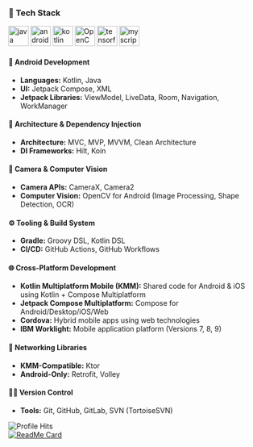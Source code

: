 ### 🧰 Tech Stack
<p align="left">
   <img src="https://cdn.jsdelivr.net/gh/devicons/devicon/icons/java/java-original.svg" width="40" height="40" alt="java"/>
   <img src="https://cdn.jsdelivr.net/gh/devicons/devicon/icons/android/android-original.svg" width="40" height="40" alt="android"/>
  <img src="https://cdn.jsdelivr.net/gh/devicons/devicon/icons/kotlin/kotlin-original.svg" width="40" height="40" alt="kotlin"/>
  <img src="https://opencv.org/wp-content/uploads/2022/05/logo.png" width="40" height="40" alt="OpenCV"/>
  <img src="https://avatars.githubusercontent.com/u/15658638?s=200&v=4" width ="40" height="40" alt="tensorflow"/>
  <img src="https://avatars.githubusercontent.com/u/3269481?s=200&v=4" width ="40" height="40" alt="myscript"/>
</p>

<h4>📱 Android Development</h4>
<ul>
  <li><strong>Languages:</strong> Kotlin, Java</li>
  <li><strong>UI:</strong> Jetpack Compose, XML</li>
  <li><strong>Jetpack Libraries:</strong> ViewModel, LiveData, Room, Navigation, WorkManager</li>
</ul>

<h4>🧩 Architecture & Dependency Injection</h4>
<ul>
  <li><strong>Architecture:</strong> MVC, MVP, MVVM, Clean Architecture</li>
  <li><strong>DI Frameworks:</strong> Hilt, Koin</li>
</ul>

<h4>🎥 Camera & Computer Vision</h4>
<ul>
  <li><strong>Camera APIs:</strong> CameraX, Camera2</li>
  <li><strong>Computer Vision:</strong> OpenCV for Android (Image Processing, Shape Detection, OCR)</li>
</ul>

<h4>⚙️ Tooling & Build System</h4>
<ul>
  <li><strong>Gradle:</strong> Groovy DSL, Kotlin DSL</li>
  <li><strong>CI/CD:</strong> GitHub Actions, GitHub Workflows</li>
</ul>

<h4>🌐 Cross-Platform Development</h4>
<ul>
  <li><strong>Kotlin Multiplatform Mobile (KMM):</strong> Shared code for Android & iOS using Kotlin + Compose Multiplatform</li>
  <li><strong>Jetpack Compose Multiplatform:</strong> Compose for Android/Desktop/iOS/Web</li>
  <li><strong>Cordova:</strong> Hybrid mobile apps using web technologies</li>
  <li><strong>IBM Worklight:</strong> Mobile application platform (Versions 7, 8, 9)</li>
</ul>

<h4>🔌 Networking Libraries</h4>
<ul>
  <li><strong>KMM-Compatible:</strong> Ktor</li>
  <li><strong>Android-Only:</strong> Retrofit, Volley</li>
</ul>

<h4>🧑‍💻 Version Control</h4>
<ul>
  <li><strong>Tools:</strong> Git, GitHub, GitLab, SVN (TortoiseSVN)</li>
</ul>



![Profile Hits](https://komarev.com/ghpvc/?username=Diwakarchavan&color=green) \
[![ReadMe Card](https://github-readme-stats.vercel.app/api?username=Diwakarchavan&show_icons=true)](https://github.com/Diwakarchavan)

